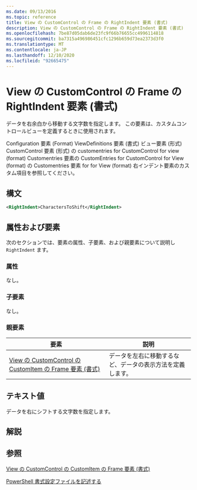 ```yaml
---
ms.date: 09/13/2016
ms.topic: reference
title: View の CustomControl の Frame の RightIndent 要素 (書式)
description: View の CustomControl の Frame の RightIndent 要素 (書式)
ms.openlocfilehash: 7be87d05dab6de23fc9f66b76655cc4996114818
ms.sourcegitcommit: ba7315a496986451cfc1296b659d73ea2373d3f0
ms.translationtype: MT
ms.contentlocale: ja-JP
ms.lasthandoff: 12/10/2020
ms.locfileid: "92665475"
---
```

# <a name="rightindent-element-for-frame-for-customcontrol-for-view-format"></a>View の CustomControl の Frame の RightIndent 要素 (書式)

データを右余白から移動する文字数を指定します。 この要素は、カスタムコントロールビューを定義するときに使用されます。

Configuration 要素 (Format) ViewDefinitions 要素 (書式) ビュー要素 (形式) CustomControl 要素 (形式) の customentries for CustomControl for view (format) Customentries 要素の CustomEntries for CustomControl for View (format) の Customentries 要素 for for View (format) 右インデント要素のカスタム項目を参照してください。

## <a name="syntax"></a>構文

```xml
<RightIndent>CharactersToShift</RightIndent>
```

## <a name="attributes-and-elements"></a>属性および要素

次のセクションでは、要素の属性、子要素、および親要素について説明し `RightIndent` ます。

### <a name="attributes"></a>属性

なし。

### <a name="child-elements"></a>子要素

なし。

### <a name="parent-elements"></a>親要素

|要素|説明|
|-------------|-----------------|
|[View の CustomControl の CustomItem の Frame 要素 (書式)](./frame-element-for-customitem-for-customcontrol-for-view-format.md)|データを左右に移動するなど、データの表示方法を定義します。|

## <a name="text-value"></a>テキスト値

データを右にシフトする文字数を指定します。

## <a name="remarks"></a>解説

## <a name="see-also"></a>参照

[View の CustomControl の CustomItem の Frame 要素 (書式)](./frame-element-for-customitem-for-customcontrol-for-view-format.md)

[PowerShell 書式設定ファイルを記述する](./writing-a-powershell-formatting-file.md)
